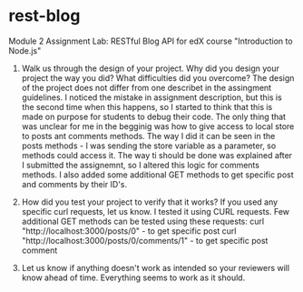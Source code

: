 # rest-blog

Module 2 Assignment Lab: RESTful Blog API for edX course "Introduction to Node.js"

1. Walk us through the design of your project. Why did you design your project the way you did? What difficulties did you overcome?
The design of the project does not differ from one describet in the assingment guidelines. I noticed the mistake in assignment description, but this is the second time when this happens, so I started to think that this is made on purpose for students to debug their code. The only thing that was unclear for me in the begginig was how to give access to local store to posts ant comments methods. The way I did it can be seen in the posts methods - I was sending the store variable as a parameter, so methods could access it. The way ti should be done was explained after I submitted the assignemnt, so I altered this logic for comments methods.
I also added some additional GET methods to get specific post and comments by their ID's.

2. How did you test your project to verify that it works? If you used any specific curl requests, let us know.
I tested it using CURL requests.
Few additional GET methods can be tested using these requests:
curl "http://localhost:3000/posts/0" - to get specific post
curl "http://localhost:3000/posts/0/comments/1" - to get specific post comment

3. Let us know if anything doesn't work as intended so your reviewers will know ahead of time.
Everything seems to work as it should.
